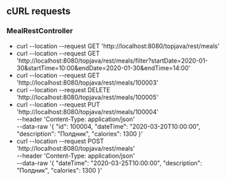 ## cURL requests

### MealRestController

- curl --location --request GET 'http://localhost:8080/topjava/rest/meals'
- curl --location --request
  GET 'http://localhost:8080/topjava/rest/meals/filter?startDate=2020-01-30&startTime=10:00&endDate=2020-01-30&endTime=14:00'
- curl --location --request GET 'http://localhost:8080/topjava/rest/meals/100003'
- curl --location --request DELETE 'http://localhost:8080/topjava/rest/meals/100005'
- curl --location --request PUT 'http://localhost:8080/topjava/rest/meals/100004' \
  --header 'Content-Type: application/json' \
  --data-raw '{
  "id": 100004,
  "dateTime": "2020-03-20T10:00:00",
  "description": "Полдник",
  "calories": 1300 }'
- curl --location --request POST 'http://localhost:8080/topjava/rest/meals' \
  --header 'Content-Type: application/json' \
  --data-raw '{
  "dateTime": "2020-03-25T10:00:00",
  "description": "Полдник",
  "calories": 1300
  }'